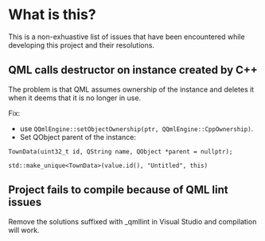 # What is this?

This is a non-exhuastive list of issues that have been encountered while developing this project and their resolutions.

## QML calls destructor on instance created by C++

The problem is that QML assumes ownership of the instance and deletes it when it deems that it is no longer in use.

Fix:

-   use `QQmlEngine::setObjectOwnership(ptr, QQmlEngine::CppOwnership)`.
-   Set QObject parent of the instance:

```
TownData(uint32_t id, QString name, QObject *parent = nullptr);

std::make_unique<TownData>(value.id(), "Untitled", this)
```

## Project fails to compile because of QML lint issues

Remove the solutions suffixed with \_qmllint in Visual Studio and compilation will work.
